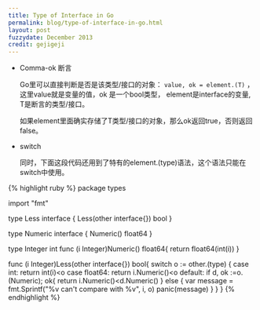 ```yaml
---
title: Type of Interface in Go
permalink: blog/type-of-interface-in-go.html
layout: post
fuzzydate: December 2013
credit: gejigeji
---
```


*	Comma-ok 断言

	Go里可以直接判断是否是该类型/接口的对象： `value, ok = element.(T)` ，这里value就是变量的值，ok
是一个bool类型， element是interface的变量, T是断言的类型/接口。

	如果element里面确实存储了T类型/接口的对象，那么ok返回true，否则返回false。

*	switch

	同时，下面这段代码还用到了特有的element.(type)语法，这个语法只能在switch中使用。

{% highlight ruby %}
package types

import "fmt"

type Less interface {
	Less(other interface{}) bool
}

type Numeric interface {
	Numeric() float64
}

type Integer int
func (i Integer)Numeric() float64{
	return float64(int(i))
}

func (i Integer)Less(other interface{}) bool{
	switch o := other.(type) {
	case int:
		return int(i)<o
	case float64:
		return i.Numeric()<o
	default:
		if d, ok :=o.(Numeric); ok{
			return i.Numeric()<d.Numeric()
		} else {
			var message = fmt.Sprintf("%v can't compare with %v", i, o)
			panic(message)
		}
	}
}
{% endhighlight %}
